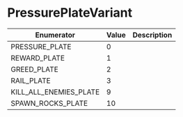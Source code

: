 # PressurePlateVariant

| Enumerator | Value | Description |
| - | - | - |
| PRESSURE_PLATE | 0 |  |
| REWARD_PLATE | 1 |  |
| GREED_PLATE | 2 |  |
| RAIL_PLATE | 3 |  |
| KILL_ALL_ENEMIES_PLATE | 9 |  |
| SPAWN_ROCKS_PLATE | 10 |  |
